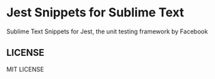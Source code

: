 Jest Snippets for Sublime Text
===================

Sublime Text Snippets for Jest, the unit testing framework by Facebook


LICENSE
-------

MIT LICENSE
